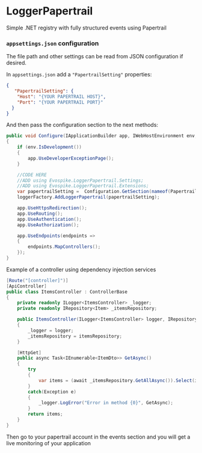﻿# LoggerPapertrail
Simple .NET registry with fully structured events using Papertrail

### `appsettings.json` configuration

The file path and other settings can be read from JSON configuration if desired.

In `appsettings.json` add a `"PapertrailSetting"` properties:

```json
{
   "PapertrailSetting": {
    "Host": "{YOUR PAPERTRAIL HOST}",
    "Port": "{YOUR PAPERTRAIL PORT}"
  }
}
```

And then pass the configuration section to the next methods:

```csharp
public void Configure(IApplicationBuilder app, IWebHostEnvironment env, ILoggerFactory loggerFactory)
{
    if (env.IsDevelopment())
    {
        app.UseDeveloperExceptionPage();
    }

    //CODE HERE
    //ADD using Evospike.LoggerPapertrail.Settings;
    //ADD using Evospike.LoggerPapertrail.Extensions;
    var papertrailSetting =  Configuration.GetSection(nameof(PapertrailSetting)).Get<PapertrailSetting>();
    loggerFactory.AddLoggerPapertrail(papertrailSetting);

    app.UseHttpsRedirection();
    app.UseRouting();
    app.UseAuthentication();
    app.UseAuthorization();

    app.UseEndpoints(endpoints =>
    {
        endpoints.MapControllers();
    });
}
```

Example of a controller using dependency injection services

```csharp
[Route("[controller]")]
[ApiController]
public class ItemsController : ControllerBase
{
    private readonly ILogger<ItemsController> _logger;
    private readonly IRepository<Item> _itemsRepository;

    public ItemsController(ILogger<ItemsController> logger, IRepository<Item> itemsRepository)
    {
        _logger = logger;
        _itemsRepository = itemsRepository;
    }

    [HttpGet]
    public async Task<IEnumerable<ItemDto>> GetAsync()
    {
        try
        {
            var items = (await _itemsRepository.GetAllAsync()).Select(item => item.AsDto());
        }
        catch(Exception e)
        {
            _logger.LogError("Error in method {0}", GetAsync);
        }
        return items;
    }
}
```

Then go to your papertrail account in the events section and you will get a live monitoring of your application
